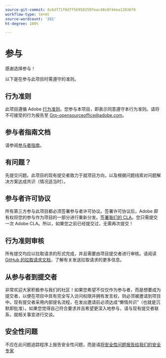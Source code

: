 ```yaml
---
source-git-commit: 4c6df71f0d7f569582597eac48c8f44ea12036f8
workflow-type: tm+mt
source-wordcount: '281'
ht-degree: 100%

---
```

# 参与

感谢选择参与！

以下是在参与此项目时需遵守的准则。

## 行为准则

此项目遵循 Adobe [行为准则](code-of-conduct.md)。您参与本项目，即表示同意遵守本行为准则。请将不可接受的行为报告至 [Grp-opensourceoffice@adobe.com](mailto:Grp-opensourceoffice@adobe.com)。

## 参与者指南文档

请参阅[参与者指南](https://experienceleague.adobe.com/docs/contributor/contributor-guide/introduction.html?lang=zh-Hans)。

## 有问题？

先提交问题。此项目的现有提交者致力于就项目方向，以及根据问题线索对问题解决方案达成共识（情况适当时）。

## 参与者许可协议

所有第三方参与此项目都必须签署参与者许可协议。签署许可协议后，Adobe 即有权将您的参与作为项目的一部分进行重新分发。[签署我们的 CLA](http://opensource.adobe.com/cla.html)。您只需提交一次 Adobe CLA。所以，如果您之前已经提交过，无需再次提交！

## 行为准则审核

所有提交均应以拉取请求的形式完成，并且需要由项目提交者进行审核。请阅读 [GitHub 的拉取请求文档](https://help.github.com/cn/articles/about-pull-requests/)，了解有关发送拉取请求的更多信息。

<!--
Lastly, please follow the [pull request template](PULL_REQUEST_TEMPLATE.md) when
submitting a pull request!
-->

## 从参与者到提交者

非常欢迎大家积极参与我们的社区！如果您希望不仅仅作为参与者，而是想要成为提交者，以便在项目中具有完全写入访问权限并拥有发言权，则必须被邀请到项目中。现有提交者采用内部提名流程，在发出邀请前必须达成“懒惰共识”（也就是沉默即批准）。如果您觉得自己符合要求并且希望更深入地参与，请与现有提交者联系，就相关事宜进行交谈。

## 安全性问题

不应在此问题追踪程序上报告安全性问题，而是请[将安全性问题报告给我们的安全专家](https://helpx.adobe.com/cn/security/alertus.html)
